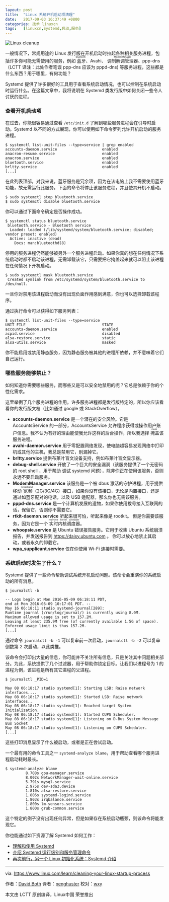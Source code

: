 ```yaml
---
layout: post
title:	"Linux 系统开机启动项清理"
date:	2017-09-03 16:37:49 +0800 
categories:	技术 linuxcn 
tags:	[linuxcn,Systemd,启动,服务]
---
```



![Linux cleanup](/Asserts/Images//attachment/album/201709/03/163752hjzalg5ijiduamml.png "Clean up your startup process")


一般情况下，常规用途的 Linux 发行版在开机启动时拉起各种相关服务进程，包括许多你可能无需使用的服务，例如<ruby> 蓝牙 <rt>  bluetooth </rt></ruby>、Avahi、 <ruby> 调制解调管理器 <rt>  ModemManager </rt></ruby>、ppp-dns（LCTT 译注：此处作者笔误 ppp-dns 应该为 pppd-dns) 等服务进程，这些都是什么东西？用于哪里，有何功能？


Systemd 提供了许多很好的工具用于查看系统启动情况，也可以控制在系统启动时运行什么。在这篇文章中，我将说明在 Systemd 类发行版中如何关闭一些令人讨厌的进程。


### 查看开机启动项


在过去，你能很容易通过查看 `/etc/init.d` 了解到哪些服务进程会在引导时启动。Systemd 以不同的方式展现，你可以使用如下命令罗列允许开机启动的服务进程。



```
$ systemctl list-unit-files --type=service | grep enabled
accounts-daemon.service                    enabled
anacron-resume.service                     enabled
anacron.service                            enabled
bluetooth.service                          enabled
brltty.service                             enabled
[...]

```

在此列表顶部，对我来说，蓝牙服务是冗余项，因为在该电脑上我不需要使用蓝牙功能，故无需运行此服务。下面的命令将停止该服务进程，并且使其开机不启动。



```
$ sudo systemctl stop bluetooth.service
$ sudo systemctl disable bluetooth.service

```

你可以通过下面命令确定是否操作成功。



```
$ systemctl status bluetooth.service
 bluetooth.service - Bluetooth service
  Loaded: loaded (/lib/systemd/system/bluetooth.service; disabled; vendor preset: enabled)
  Active: inactive (dead)
    Docs: man:bluetoothd(8)

```

停用的服务进程仍然能够被另外一个服务进程启动。如果你真的想在任何情况下系统启动时都不启动该进程，无需卸载该它，只需要把它掩盖起来就可以阻止该进程在任何情况下开机启动。



```
$ sudo systemctl mask bluetooth.service
 Created symlink from /etc/systemd/system/bluetooth.service to /dev/null.

```

一旦你对禁用该进程启动而没有出现负面作用感到满意，你也可以选择卸载该程序。


通过执行命令可以获得如下服务列表：



```
$ systemctl list-unit-files --type=service                       
UNIT FILE                                  STATE   
accounts-daemon.service                    enabled
acpid.service                              disabled
alsa-restore.service                       static    
alsa-utils.service                         masked

```

你不能启用或禁用静态服务，因为静态服务被其他的进程所依赖，并不意味着它们自己运行。


### 哪些服务能够禁止？


如何知道你需要哪些服务，而哪些又是可以安全地禁用的呢？它总是依赖于你的个性化需求。


这里举例了几个服务进程的作用。许多服务进程都是发行版特定的，所以你应该看看你的发行版文档（比如通过 google 或 StackOverflow）。


* **accounts-daemon.service** 是一个潜在的安全风险。它是 AccountsService 的一部分，AccountsService 允许程序获得或操作用户账户信息。我不认为有好的理由能使我允许这样的后台操作，所以我选择<ruby> 掩盖 <rt>  mask </rt></ruby>该服务进程。
* **avahi-daemon.service** 用于零配置网络发现，使电脑超容易发现网络中打印机或其他的主机，我总是禁用它，别漏掉它。
* **brltty.service** 提供布莱叶盲文设备支持，例如布莱叶盲文显示器。
* **debug-shell.service** 开放了一个巨大的安全漏洞（该服务提供了一个无密码的 root shell ，用于帮助 调试 systemd 问题），除非你正在使用该服务，否则永远不要启动服务。
* **ModemManager.service** 该服务是一个被 dbus 激活的守护进程，用于提供移动<ruby> 宽频 <rt>  broadband </rt></ruby>（2G/3G/4G）接口，如果你没有该接口，无论是内置接口，还是通过如蓝牙配对的电话，以及 USB 适配器，那么你也无需该服务。
* **pppd-dns.service** 是一个计算机发展的遗物，如果你使用拨号接入互联网的话，保留它，否则你不需要它。
* **rtkit-daemon.service** 听起来很可怕，听起来像是 rootkit。 但是你需要该服务，因为它是一个<ruby> 实时内核调度器 <rt>  real-time kernel scheduler </rt></ruby>。
* **whoopsie.service** 是 Ubuntu 错误报告服务。它用于收集 Ubuntu 系统崩溃报告，并发送报告到 <https://daisy.ubuntu.com> 。 你可以放心地禁止其启动，或者永久的卸载它。
* **wpa\_supplicant.service** 仅在你使用 Wi-Fi 连接时需要。


### 系统启动时发生了什么？


Systemd 提供了一些命令帮助调试系统开机启动问题。该命令会重演你的系统启动的所有消息。



```
$ journalctl -b

-- Logs begin at Mon 2016-05-09 06:18:11 PDT,
end at Mon 2016-05-09 10:17:01 PDT. --
May 16 06:18:11 studio systemd-journal[289]:
Runtime journal (/run/log/journal/) is currently using 8.0M.
Maximum allowed usage is set to 157.2M.
Leaving at least 235.9M free (of currently available 1.5G of space).
Enforced usage limit is thus 157.2M.
[...]

```

通过命令 `journalctl -b -1` 可以复审前一次启动，`journalctl -b -2` 可以复审倒数第 2 次启动，以此类推。


该命令会打印出大量的信息，你可能并不关注所有信息，只是关注其中问题相关部分。为此，系统提供了几个过滤器，用于帮助你锁定目标。让我们以进程号为 1 的进程为例，该进程是所有其它进程的父进程。



```
$ journalctl _PID=1

May 08 06:18:17 studio systemd[1]: Starting LSB: Raise network interfaces....
May 08 06:18:17 studio systemd[1]: Started LSB: Raise network interfaces..
May 08 06:18:17 studio systemd[1]: Reached target System Initialization.
May 08 06:18:17 studio systemd[1]: Started CUPS Scheduler.
May 08 06:18:17 studio systemd[1]: Listening on D-Bus System Message Bus Socket
May 08 06:18:17 studio systemd[1]: Listening on CUPS Scheduler.
[...]

```

这些打印消息显示了什么被启动，或者是正在尝试启动。


一个最有用的命令工具之一 `systemd-analyze blame`，用于帮助查看哪个服务进程启动耗时最长。



```
$ systemd-analyze blame
         8.708s gpu-manager.service
         8.002s NetworkManager-wait-online.service
         5.791s mysql.service
         2.975s dev-sda3.device
         1.810s alsa-restore.service
         1.806s systemd-logind.service
         1.803s irqbalance.service
         1.800s lm-sensors.service
         1.800s grub-common.service

```

这个特定的例子没有出现任何异常，但是如果存在系统启动瓶颈，则该命令将能发现它。


你也能通过如下资源了解 Systemd 如何工作：


* [理解和使用 Systemd](https://www.linux.com/learn/understanding-and-using-systemd)
* [介绍 Systemd 运行级别和服务管理命令](https://www.linux.com/learn/intro-systemd-runlevels-and-service-management-commands)
* [再次前行，另一个 Linux 初始化系统：Systemd 介绍](https://www.linux.com/learn/here-we-go-again-another-linux-init-intro-systemd)




---


via: <https://www.linux.com/learn/cleaning-your-linux-startup-process>


作者：[David Both](https://www.linux.com/users/cschroder) 译者：[penghuster](https://github.com/penghuster) 校对：[wxy](https://github.com/wxy)


本文由 LCTT 原创编译，Linux中国 荣誉推出
